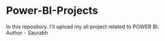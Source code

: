 # Power-BI-Projects
In this repository. I'll upload my all project related to POWER BI.
<br>
Author - Saurabh
